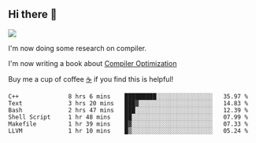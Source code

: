 


<!--
**liusy58/liusy58** is a ✨ _special_ ✨ repository because its `README.md` (this file) appears on your GitHub profile.

Here are some ideas to get you started:

- 🔭 I’m currently working on ...
- 🌱 I’m currently learning ...
- 👯 I’m looking to collaborate on ...
- 🤔 I’m looking for help with ...
- 💬 Ask me about ...
- 📫 How to reach me: ...
- 😄 Pronouns: ...
- ⚡ Fun fact: ...
-->
<!--
![](https://komarev.com/ghpvc/?username=liusy58&color=brightgreen&label=PROFILE+VIEWS)




- 🔭 I’m currently working on my .
- 📫 How to reach me:plz contact me by [email](liusy58@,ail2.sysu.edu.cn) or WeChat(LIUSIYU_58)
- 🏫 I'm an undergraduate in Sun-Yat-sen University majoring in the computer science. Expected to graduate in Spring 2021.
- 👯 I'm now interested in System such as OS, Compiler and Database. 
- 🤔 I’m looking for help with Database System.
-->

## Hi there 👋
![](https://komarev.com/ghpvc/?username=liusy58&color=brightgreen&label=PROFILE+VIEWS)



I'm now doing some research on compiler.

I'm now writing a book about [Compiler Optimization](https://github.com/liusy58/CompilerNotes) 

Buy me a cup of coffee [☕️](https://user-images.githubusercontent.com/45984215/202376581-4837a283-4812-4063-82bc-cc9c3101d3a5.jpg) if you find this is helpful!


 <!--START_SECTION:waka-->

```text
C++              8 hrs 6 mins    █████████░░░░░░░░░░░░░░░░   35.97 %
Text             3 hrs 20 mins   ███▓░░░░░░░░░░░░░░░░░░░░░   14.83 %
Bash             2 hrs 47 mins   ███░░░░░░░░░░░░░░░░░░░░░░   12.39 %
Shell Script     1 hr 48 mins    ██░░░░░░░░░░░░░░░░░░░░░░░   07.99 %
Makefile         1 hr 39 mins    █▓░░░░░░░░░░░░░░░░░░░░░░░   07.33 %
LLVM             1 hr 10 mins    █▒░░░░░░░░░░░░░░░░░░░░░░░   05.24 %
```

<!--END_SECTION:waka-->
